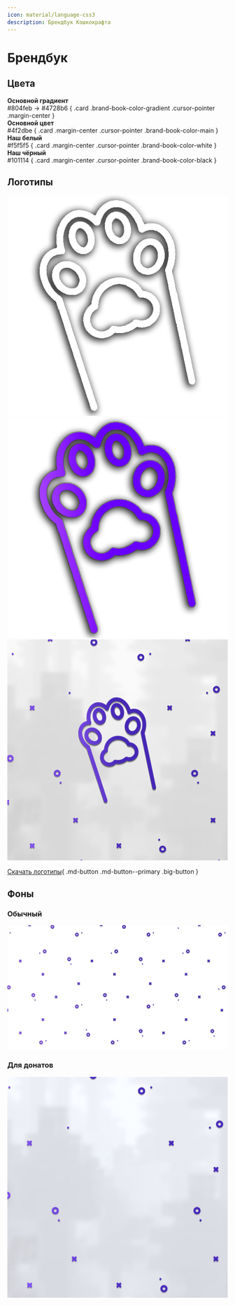 ```yaml
---
icon: material/language-css3
description: Брендбук Кошкокрафта
---
```


# Брендбук

## Цвета

<div class="grid" markdown>

<div data-clipboard-text="#804feb #4728b6" onclick="copyToClipboard(this)">
    <b>Основной градиент</b><br>#804feb -> #4728b6
    { .card .brand-book-color-gradient .cursor-pointer .margin-center }
</div>

<div data-clipboard-text="#4f2dbe" onclick="copyToClipboard(this)">
    <b>Основной цвет</b><br>#4f2dbe
    { .card .margin-center .cursor-pointer .brand-book-color-main }
</div>

<div data-clipboard-text="#f5f5f5" onclick="copyToClipboard(this)">
    <b>Наш белый</b><br>#f5f5f5
    { .card .margin-center .cursor-pointer .brand-book-color-white }
</div>

<div data-clipboard-text="#101114" onclick="copyToClipboard(this)">
    <b>Наш чёрный</b><br>#101114
    { .card .margin-center .cursor-pointer .brand-book-color-black }
</div>

</div>

## Логотипы

<div class="image-grid">
  <img src="../../assets/icon.png" alt="icon">
  <img src="../../assets/icon_purple.png" alt="icon">
  <img src="../../assets/ava.png" alt="icon">
</div>

[Скачать логотипы](../../assets/logos.rar){ .md-button .md-button--primary .big-button }

## Фоны

### Обычный

![fon](../../assets/fon.png)

### Для донатов

![plashka](../../assets/плашка.png)

<script>
  function copyToClipboard(element) {
    const text = element.getAttribute('data-clipboard-text');
    navigator.clipboard.writeText(text).then(() => {
      console.log('Скопирован цвет: ' + text); 
    }, (err) => {
      console.error('Ошибка копирования цвета: ', err);
    });
  }
</script>